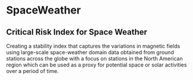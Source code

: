 # SpaceWeather
## Critical Risk Index for Space Weather

Creating a stability index that captures the variations in magnetic fields using large-scale space-weather domain data obtained from ground stations across the globe with a focus on stations in the North American region which can be used as a proxy for potential space or solar activities over a period of time.

